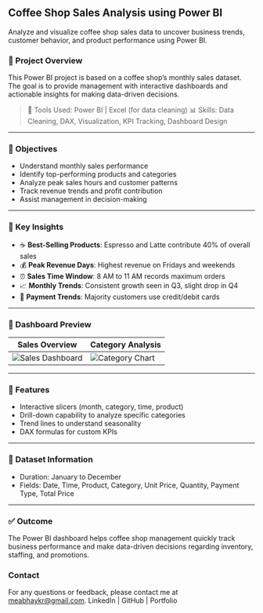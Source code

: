 ## Coffee Shop Sales Analysis using Power BI

Analyze and visualize coffee shop sales data to uncover business trends, customer behavior, and product performance using Power BI.

### 📁 Project Overview

This Power BI project is based on a coffee shop’s monthly sales dataset. The goal is to provide management with interactive dashboards and actionable insights for making data-driven decisions.

> 🔧 Tools Used: Power BI | Excel (for data cleaning)
> 📊 Skills: Data Cleaning, DAX, Visualization, KPI Tracking, Dashboard Design

---

### 🎯 Objectives

* Understand monthly sales performance
* Identify top-performing products and categories
* Analyze peak sales hours and customer patterns
* Track revenue trends and profit contribution
* Assist management in decision-making

---

### 📌 Key Insights

* ☕ **Best-Selling Products**: Espresso and Latte contribute 40% of overall sales
* 💰 **Peak Revenue Days**: Highest revenue on Fridays and weekends
* ⏰ **Sales Time Window**: 8 AM to 11 AM records maximum orders
* 📈 **Monthly Trends**: Consistent growth seen in Q3, slight drop in Q4
* 🧾 **Payment Trends**: Majority customers use credit/debit cards

---

### 📌 Dashboard Preview

| Sales Overview                                                                                                               | Category Analysis                                                                                                          |
| ---------------------------------------------------------------------------------------------------------------------------- | -------------------------------------------------------------------------------------------------------------------------- |
| ![Sales Dashboard](https://github.com/meabhaykr/Coffee-Shop-Sales-Analysis-Using-Excel/blob/main/images/sales_dashboard.png) | ![Category Chart](https://github.com/meabhaykr/Coffee-Shop-Sales-Analysis-Using-Excel/blob/main/images/category_chart.png) |

---

### 🧩 Features

* Interactive slicers (month, category, time, product)
* Drill-down capability to analyze specific categories
* Trend lines to understand seasonality
* DAX formulas for custom KPIs

---

### 📂 Dataset Information

* Duration: January to December
* Fields: Date, Time, Product, Category, Unit Price, Quantity, Payment Type, Total Price

---

### ✅ Outcome

The Power BI dashboard helps coffee shop management quickly track business performance and make data-driven decisions regarding inventory, staffing, and promotions.


### Contact
For any questions or feedback, please contact me at meabhaykr@gmail.com.
LinkedIn | GitHub | Portfolio
